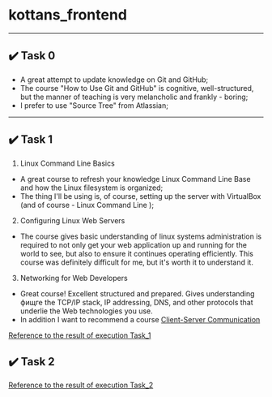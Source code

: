 # kottans_frontend
---------------------
## :heavy_check_mark: Task 0
- A great attempt to update knowledge on Git and GitHub;
- The course "How to Use Git and GitHub" is cognitive, well-structured, but the manner of teaching is very melancholic and frankly - boring;
- I prefer to use "Source Tree" from Atlassian;
--------------------
## :heavy_check_mark: Task 1
1. Linux Command Line Basics
- A great course to refresh your knowledge Linux Command Line Base and how the Linux
filesystem is organized;
- The thing I'll be using is, of course, setting up the server with VirtualBox (and of course - Linux Command Line );

2. Configuring Linux Web Servers
- The course gives basic understanding of linux systems administration is required to not only get your web
application up and running for the world to see, but also to ensure it continues operating efficiently.
This course was definitely difficult for me, but it's worth it to understand it.

3. Networking for Web Developers
- Great course! Excellent structured and prepared. Gives understanding фищге the TCP/IP stack, IP addressing,
DNS, and other protocols that underlie the Web technologies you use.
- In addition I want to recommend a course [Client-Server Communication](https://www.udacity.com/course/client-server-communication--ud897)

[Reference to the result of execution Task_1](Task_1/task01.md)

## :heavy_check_mark: Task 2

[Reference to the result of execution Task_2](Task_2/task02.md)
